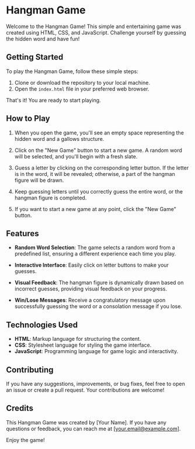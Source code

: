 # Hangman Game

Welcome to the Hangman Game! This simple and entertaining game was created using HTML, CSS, and JavaScript. Challenge yourself by guessing the hidden word and have fun!

## Getting Started

To play the Hangman Game, follow these simple steps:

1. Clone or download the repository to your local machine.
2. Open the `index.html` file in your preferred web browser.

That's it! You are ready to start playing.

## How to Play

1. When you open the game, you'll see an empty space representing the hidden word and a gallows structure.

2. Click on the "New Game" button to start a new game. A random word will be selected, and you'll begin with a fresh slate.

3. Guess a letter by clicking on the corresponding letter button. If the letter is in the word, it will be revealed; otherwise, a part of the hangman figure will be drawn.

4. Keep guessing letters until you correctly guess the entire word, or the hangman figure is completed.

5. If you want to start a new game at any point, click the "New Game" button.

## Features

- **Random Word Selection**: The game selects a random word from a predefined list, ensuring a different experience each time you play.

- **Interactive Interface**: Easily click on letter buttons to make your guesses.

- **Visual Feedback**: The hangman figure is dynamically drawn based on incorrect guesses, providing visual feedback on your progress.

- **Win/Lose Messages**: Receive a congratulatory message upon successfully guessing the word or a consolation message if you lose.

## Technologies Used

- **HTML**: Markup language for structuring the content.
- **CSS**: Stylesheet language for styling the game interface.
- **JavaScript**: Programming language for game logic and interactivity.

## Contributing

If you have any suggestions, improvements, or bug fixes, feel free to open an issue or create a pull request. Your contributions are welcome!

## Credits

This Hangman Game was created by [Your Name]. If you have any questions or feedback, you can reach me at [your.email@example.com].

Enjoy the game!
